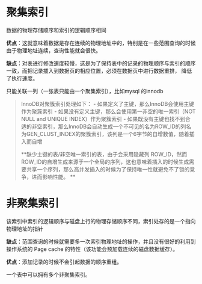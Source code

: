 # 聚集索引

数据的物理存储顺序和索引的逻辑顺序相同

**优点**：这就意味着数据是存在连续的物理地址中的，特别是在一些范围查询的时候由于物理地址连续，查询性能就会很快。

**缺点**：对表进行修改速度较慢，这是为了保持表中的记录的物理顺序与索引的顺序一致，而把记录插入到数据页的相应位置，必须在数据页中进行数据重排， 降低了执行速度。

只能关联一列（一张表只能由一个聚集索引），比如mysql 的innodb

> InnoDB对聚簇索引处理如下： - 如果定义了主键，那么InnoDB会使用主键作为聚簇索引 - 如果没有定义主键，那么会使用第一非空的唯一索引（NOT NULL and UNIQUE INDEX）作为聚簇索引 - 如果既没有主键也找不到合适的非空索引，那么InnoDB会自动生成一个不可见的名为ROW_ID的列名为GEN_CLUST_INDEX的聚簇索引，该列是一个6字节的自增数值，随着插入而自增
>
> **缺少主键的表/非空唯一索引的表，由于会采用隐藏列 ROW_ID，然而ROW_ID的自增生成来源于一个全局的序列，这也意味着插入的时候生成需要共享一个序列，那么高并发插入的时候为了保持唯一性就避免不了锁的竞争，进而影响性能。 **

# 非聚集索引

该索引中索引的逻辑顺序与磁盘上行的物理存储顺序不同，索引处存的是一个指向物理地址的指针

**缺点**：范围查询的时候就需要多一次索引物理地址的操作，并且没有很好的利用到操作系统的 Page cache 的特性（该功能会预加载连续的磁盘数据缓存）。

**优点**：添加记录的时候不会引起数据的顺序重组。

一个表中可以拥有多个非聚集索引。



